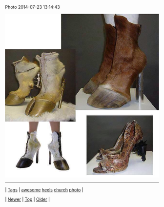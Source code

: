 <!--
title: Photo 2014-07-23 13
date: 2020-06-28T15:27:00.355Z
tags: awesome, heels, church, photo
-->


Photo 2014-07-23 13:14:43

![](92629753764-0.jpg)

<!--BOTTOM-POST-NAVIGATION-->
---

| [Tags](tags.md) | [awesome](tag-awesome.md) [heels](tag-heels.md) [church](tag-church.md) [photo](tag-photo.md) |

| [Newer](92629078131.md) | [Top](index.md) | [Older](92638415277.md) |